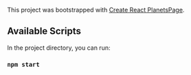 This project was bootstrapped with [Create React PlanetsPage](https://github.com/facebook/create-react-app).

## Available Scripts

In the project directory, you can run:

### `npm start`

